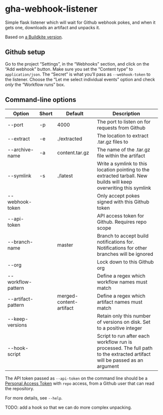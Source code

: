# gha-webhook-listener

Simple flask listener which will wait for Github webhook pokes, and when it
gets one, downloads an artifact and unpacks it.

Based on [a Buildkite version](https://github.com/matrix-org/buildkite-webhook-listener).

## Github setup

Go to the project “Settings”, in the “Webhooks” section, and click on the “Add webhook” button.
Make sure you set the “Content type” to `application/json`.
The “Secret” is what you’ll pass as `--webhook-token` to the listener.
Choose the “Let me select individual events” option and check *only* the “Workflow runs” box.


## Command-line options

| Option             | Short | Default                 | Description                                                                                                               |
|--------------------|-------|-------------------------|---------------------------------------------------------------------------------------------------------------------------|
| --port             | -p    | 4000                    | The port to listen on for requests from Github                                                                            |
| --extract          | -e    | ./extracted             | The location to extract .tar.gz files to                                                                                  |
| --archive-name     | -a    | content.tar.gz          | The name of the .tar.gz file within the artifact                                                                          |
| --symlink          | -s    | ./latest                | Write a symlink to this location pointing to the extracted tarball. New builds will keep overwriting this symlink         |
| --webhook-token    |       |                         | Only accept pokes signed with this Github token                                                                           |
| --api-token        |       |                         | API access token for Github. Requires repo scope                                                                          |
| --branch-name      |       | master                  | Branch to accept build notifications for. Notifications for other branches will be ignored                                |
| --org              |       |                         | Lock down to this Github org                                                                                              |
| --workflow-pattern |       |                         | Define a regex which workflow names must match                                                                            |
| --artifact-pattern |       | merged-content-artifact | Define a regex which artifact names must match                                                                            |
| --keep-versions    |       |                         | Retain only this number of versions on disk. Set to a positive integer                                                    |
| --hook-script      |       |                         | Script to run after each workflow run is processed. The full path to the extracted artifact will be passed as an argument |

The API token passed as `--api-token` on the command line should be a 
[Personal Access Token](https://docs.github.com/en/authentication/keeping-your-account-and-data-secure/creating-a-personal-access-token) 
with `repo` access, from a Github user that can read the repository.

For more details, see `--help`.

TODO: add a hook so that we can do more complex unpacking.
